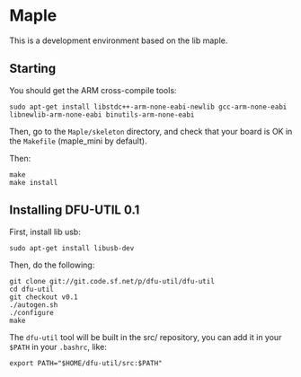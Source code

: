 # Maple

This is a development environment based on the lib maple.

## Starting

You should get the ARM cross-compile tools:

    sudo apt-get install libstdc++-arm-none-eabi-newlib gcc-arm-none-eabi libnewlib-arm-none-eabi binutils-arm-none-eabi

Then, go to the `Maple/skeleton` directory, and check that your board is
OK in the `Makefile` (maple_mini by default).

Then:

    make
    make install

## Installing DFU-UTIL 0.1

First, install lib usb:

    sudo apt-get install libusb-dev

Then, do the following:

    git clone git://git.code.sf.net/p/dfu-util/dfu-util
    cd dfu-util
    git checkout v0.1
    ./autogen.sh
    ./configure
    make

The `dfu-util` tool will be built in the src/ repository, you can add it
in your `$PATH` in your `.bashrc`, like:

    export PATH="$HOME/dfu-util/src:$PATH"


